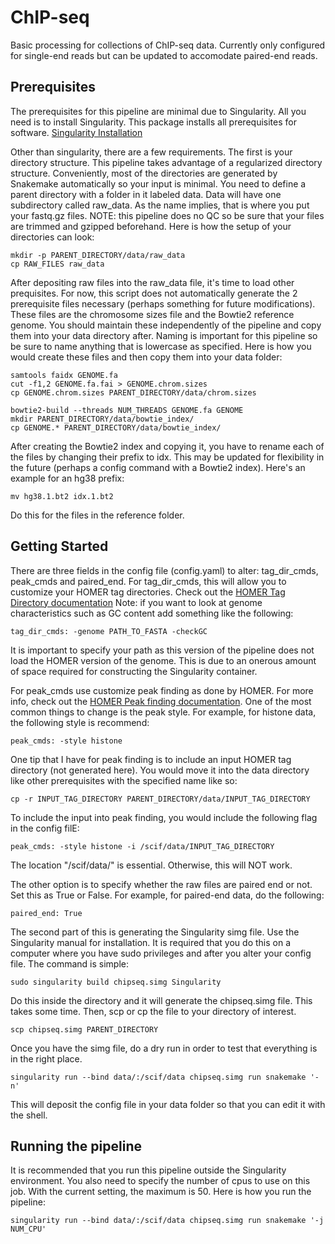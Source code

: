 # ChIP-seq
Basic processing for collections of ChIP-seq data. Currently only configured for single-end reads but can be updated to accomodate paired-end reads.

## Prerequisites
The prerequisites for this pipeline are minimal due to Singularity. All you need is to install Singularity. This package installs all prerequisites for software. [Singularity Installation](http://singularity.lbl.gov/docs-installation)

Other than singularity, there are a few requirements. The first is your directory structure. This pipeline takes advantage of a regularized directory structure. Conveniently, most of the directories are generated by Snakemake automatically so your input is minimal. You need to define a parent directory with a folder in it labeled data. Data will have one subdirectory called raw_data. As the name implies, that is where you put your fastq.gz files. NOTE: this pipeline does no QC so be sure that your files are trimmed and gzipped beforehand. Here is how the setup of your directories can look:
```
mkdir -p PARENT_DIRECTORY/data/raw_data 
cp RAW_FILES raw_data
```
After depositing raw files into the raw_data file, it's time to load other prequisites. For now, this script does not automatically generate the 2 prerequisite files necessary (perhaps something for future modifications). These files are the chromosome sizes file and the Bowtie2 reference genome. You should maintain these independently of the pipeline and copy them into your data directory after. Naming is important for this pipeline so be sure to name anything that is lowercase as specified. Here is how you would create these files and then copy them into your data folder:
```
samtools faidx GENOME.fa
cut -f1,2 GENOME.fa.fai > GENOME.chrom.sizes
cp GENOME.chrom.sizes PARENT_DIRECTORY/data/chrom.sizes

bowtie2-build --threads NUM_THREADS GENOME.fa GENOME
mkdir PARENT_DIRECTORY/data/bowtie_index/
cp GENOME.* PARENT_DIRECTORY/data/bowtie_index/
```
After creating the Bowtie2 index and copying it, you have to rename each of the files by changing their prefix to idx. This may be updated for flexibility in the future (perhaps a config command with a Bowtie2 index). Here's an example for an hg38 prefix:
```
mv hg38.1.bt2 idx.1.bt2
```
Do this for the files in the reference folder.

## Getting Started
There are three fields in the config file (config.yaml) to alter: tag_dir_cmds, peak_cmds and paired_end. 
For tag_dir_cmds, this will allow you to customize your HOMER tag directories. Check out the [HOMER Tag Directory documentation](http://homer.ucsd.edu/homer/ngs/tagDir.html) Note: if you want to look at genome characteristics such as GC content add something like the following:
```
tag_dir_cmds: -genome PATH_TO_FASTA -checkGC
```
It is important to specify your path as this version of the pipeline does not load the HOMER version of the genome. This is due to an onerous amount of space required for constructing the Singularity container.

For peak_cmds use customize peak finding as done by HOMER. For more info, check out the [HOMER Peak finding documentation](http://homer.ucsd.edu/homer/ngs/peaks.html). One of the most common things to change is the peak style. For example, for histone data, the following style is recommend:
```
peak_cmds: -style histone
```
One tip that I have for peak finding is to include an input HOMER tag directory (not generated here). You would move it into the data directory like other prerequisites with the specified name like so:
```
cp -r INPUT_TAG_DIRECTORY PARENT_DIRECTORY/data/INPUT_TAG_DIRECTORY
```
To include the input into peak finding, you would include the following flag in the config filE:
```
peak_cmds: -style histone -i /scif/data/INPUT_TAG_DIRECTORY
```
The location "/scif/data/" is essential. Otherwise, this will NOT work.

The other option is to specify whether the raw files are paired end or not. Set this as True or False. For example, for paired-end data, do the following:
```
paired_end: True
```

The second part of this is generating the Singularity simg file. Use the Singularity manual for installation. It is required that you do this on a computer where you have sudo privileges and after you alter your config file. The command is simple:
```
sudo singularity build chipseq.simg Singularity
```
Do this inside the directory and it will generate the chipseq.simg file. This takes some time. Then, scp or cp the file to your directory of interest.
```
scp chipseq.simg PARENT_DIRECTORY
```
Once you have the simg file, do a dry run in order to test that everything is in the right place.
```
singularity run --bind data/:/scif/data chipseq.simg run snakemake '-n'
```
This will deposit the config file in your data folder so that you can edit it with the shell.

## Running the pipeline
It is recommended that you run this pipeline outside the Singularity environment. You also need to specify the number of cpus to use on this job. With the current setting, the maximum is 50. Here is how you run the pipeline:
```
singularity run --bind data/:/scif/data chipseq.simg run snakemake '-j NUM_CPU'
```
